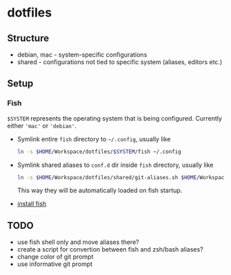 # dotfiles

## Structure

- debian, mac - system-specific configurations
- shared - configurations not tied to specific system (aliases, editors etc.)

## Setup

### Fish

`$SYSTEM` represents the operating system that is being configured. Currently either `'mac'` or `'debian'`.

- Symlink entire `fish` directory to `~/.config`, usually like

  ```sh
  ln -s $HOME/Workspace/dotfiles/$SYSTEM/fish ~/.config
  ```

- Symlink shared aliases to `conf.d` dir inside `fish` directory, usually like

  ```sh
  ln -s $HOME/Workspace/dotfiles/shared/git-aliases.sh $HOME/Workspace/dotfiles/$SYSTEM/fish/conf.d/aliases.fish
  ```

  This way they will be automatically loaded on fish startup.

- [install fish](https://software.opensuse.org/download.html?project=shells%3Afish%3Arelease%3A2&package=fish)

## TODO

- use fish shell only and move aliases there?
- create a script for convertion between fish and zsh/bash aliases?
- change color of git prompt
- use informative git prompt
